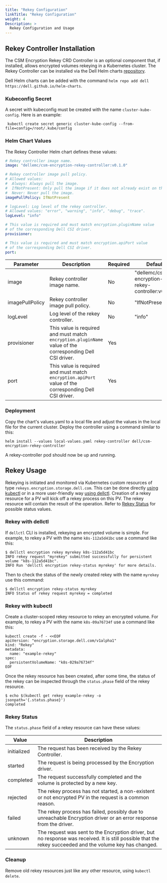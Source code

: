```yaml
---
title: "Rekey Configuration"
linkTitle: "Rekey Configuration"
weight: 4
Description: >
  Rekey Configuration and Usage
---
```


## Rekey Controller Installation

The CSM Encryption Rekey CRD Controller is an optional component that, if installed, allows encrypted volumes rekeying in a
Kubernetes cluster. The Rekey Controller can be installed via the Dell Helm charts [repository](https://github.com/dell/helm-charts).

Dell Helm charts can be added with the command `helm repo add dell https://dell.github.io/helm-charts`.

### Kubeconfig Secret

A secret with kubeconfig must be created with the name `cluster-kube-config`. Here is an example:  

```shell
 kubectl create secret generic cluster-kube-config --from-file=config=/root/.kube/config
```

### Helm Chart Values

The Rekey Controller Helm chart defines these values:

```yaml
# Rekey controller image name.
image: "dellemc/csm-encryption-rekey-controller:v0.1.0"

# Rekey controller image pull policy.
# Allowed values:
#  Always: Always pull the image.
#  IfNotPresent: Only pull the image if it does not already exist on the node.
#  Never: Never pull the image.
imagePullPolicy: IfNotPresent

# logLevel: Log level of the rekey controller.
# Allowed values: "error", "warning", "info", "debug", "trace".
logLevel: "info"

# This value is required and must match encryption.pluginName value
# of the corresponding Dell CSI driver.
provisioner:

# This value is required and must match encryption.apiPort value
# of the corresponding Dell CSI driver.
port:
```

| Parameter | Description | Required | Default |
| --------- | ----------- | -------- | ------- |
| image | Rekey controller image name. | No | "dellemc/csm-encryption-rekey-controller:v0.1.0" |
| imagePullPolicy | Rekey controller image pull policy. | No | "IfNotPresent" |
| logLevel | Log level of the rekey controller. | No | "info" |
| provisioner | This value is required and must match `encryption.pluginName` value of the corresponding Dell CSI driver. | Yes |  |
| port | This value is required and must match `encryption.apiPort` value of the corresponding Dell CSI driver. | Yes |  |

### Deployment

Copy the chart's values.yaml to a local file and adjust the values in the local file for the current cluster.
Deploy the controller using a command similar to this:

```shell
helm install --values local-values.yaml rekey-controller dell/csm-encryption-rekey-controller
```

A rekey-controller pod should now be up and running.

## Rekey Usage

Rekeying is initiated and monitored via Kubernetes custom resources of type `rekeys.encryption.storage.dell.com`.
This can be done directly [using kubectl](#rekey-with-kubectl) or in a more user-friendly way [using dellctl](#rekey-with-dellctl).
Creation of a rekey resource for a PV will kick off a rekey process on this PV. The rekey resource will contain the result 
of the operation. Refer to [Rekey Status](#rekey-status) for possible status values.

### Rekey with dellctl

If `dellctl` CLI is installed, rekeying an encrypted volume is simple. 
For example, to rekey a PV with the name `k8s-112a5d41bc` use a command like this:

```shell
$ dellctl encryption rekey myrekey k8s-112a5d41bc
INFO rekey request "myrekey" submitted successfully for persistent volume "k8s-112a5d41bc".
INFO Run 'dellctl encryption rekey-status myrekey' for more details.
```

Then to check the status of the newly created rekey with the name `myrekey` use this command:

```shell
$ dellctl encryption rekey-status myrekey
INFO Status of rekey request myrekey = completed
```

### Rekey with kubectl

Create a cluster-scoped rekey resource to rekey an encrypted volume. 
For example, to rekey a PV with the name `k8s-09a76734f` use a command like this:

```shell
kubectl create -f - <<EOF
apiVersion: "encryption.storage.dell.com/v1alpha1"
kind: "Rekey"
metadata:
  name: "example-rekey"
spec:
  persistentVolumeName: "k8s-029a76734f"
EOF
```

Once the rekey resource has been created, after some time, the status of 
the rekey can be inspected through the `status.phase` field of the rekey resource.

```shell
$ echo $(kubectl get rekey example-rekey -o jsonpath='{.status.phase}')
completed
```

### Rekey Status

The `status.phase` field of a rekey resource can have these values:

| Value | Description |
| ----- | ----------- |
| initialized | The request has been received by the Rekey Controller. |
| started | The request is being processed by the Encryption driver. |
| completed | The request successfully completed and the volume is protected by a new key. |
| rejected | The rekey process has not started, a non-existent or not encrypted PV in the request is a common reason. |
| failed | The rekey process has failed, possibly due to unreachable Encryption driver or an error response from the driver. |
| unknown | The request was sent to the Encryption driver, but no response was received. It is still possible that the rekey succeeded and the volume key has changed. |

### Cleanup

Remove old rekey resources just like any other resource, using `kubectl delete`.
